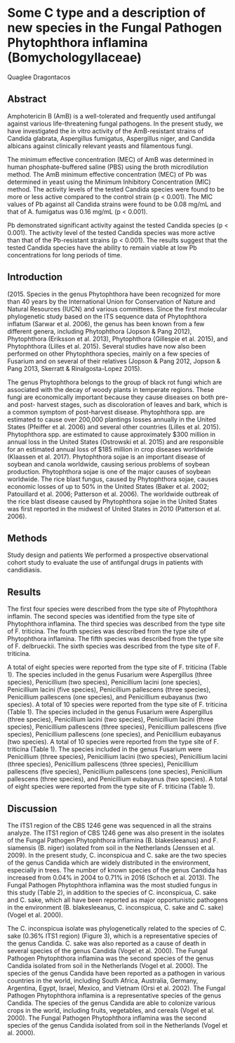 # Some C type and a description of new species in the Fungal Pathogen Phytophthora inflamina (Bomychologyllaceae)
Quaglee Dragontacos


## Abstract
Amphotericin B (AmB) is a well-tolerated and frequently used antifungal against various life-threatening fungal pathogens. In the present study, we have investigated the in vitro activity of the AmB-resistant strains of Candida glabrata, Aspergillus fumigatus, Aspergillus niger, and Candida albicans against clinically relevant yeasts and filamentous fungi.

The minimum effective concentration (MEC) of AmB was determined in human phosphate-buffered saline (PBS) using the broth microdilution method. The AmB minimum effective concentration (MEC) of Pb was determined in yeast using the Minimum Inhibitory Concentration (MIC) method. The activity levels of the tested Candida species were found to be more or less active compared to the control strain (p < 0.001). The MIC values of Pb against all Candida strains were found to be 0.08 mg/mL and that of A. fumigatus was 0.16 mg/mL (p < 0.001).

Pb demonstrated significant activity against the tested Candida species (p < 0.001). The activity level of the tested Candida species was more active than that of the Pb-resistant strains (p < 0.001). The results suggest that the tested Candida species have the ability to remain viable at low Pb concentrations for long periods of time.


## Introduction
(2015. Species in the genus Phytophthora have been recognized for more than 40 years by the International Union for Conservation of Nature and Natural Resources (IUCN) and various committees. Since the first molecular phylogenetic study based on the ITS sequence data of Phytophthora inflatum (Sarwar et al. 2006), the genus has been known from a few different genera, including Phytophthora (Jopson & Pang 2012), Phytophthora (Eriksson et al. 2013), Phytophthora (Gillespie et al. 2015), and Phytophthora (Lilles et al. 2015). Several studies have now also been performed on other Phytophthora species, mainly on a few species of Fusarium and on several of their relatives (Jopson & Pang 2012, Jopson & Pang 2013, Skerratt & Rinalgosta-Lopez 2015).

The genus Phytophthora belongs to the group of black rot fungi which are associated with the decay of woody plants in temperate regions. These fungi are economically important because they cause diseases on both pre- and post- harvest stages, such as discoloration of leaves and bark, which is a common symptom of post-harvest disease. Phytophthora spp. are estimated to cause over 200,000 plantings losses annually in the United States (Pfeiffer et al. 2006) and several other countries (Lilles et al. 2015). Phytophthora spp. are estimated to cause approximately $300 million in annual loss in the United States (Ostrowski et al. 2015) and are responsible for an estimated annual loss of $185 million in crop diseases worldwide (Klaassen et al. 2017). Phytophthora sojae is an important disease of soybean and canola worldwide, causing serious problems of soybean production. Phytophthora sojae is one of the major causes of soybean worldwide. The rice blast fungus, caused by Phytophthora sojae, causes economic losses of up to 50% in the United States (Baker et al. 2002; Patouillard et al. 2006; Patterson et al. 2006). The worldwide outbreak of the rice blast disease caused by Phytophthora sojae in the United States was first reported in the midwest of United States in 2010 (Patterson et al. 2006).


## Methods
Study design and patients
We performed a prospective observational cohort study to evaluate the use of antifungal drugs in patients with candidiasis.


## Results
The first four species were described from the type site of Phytophthora inflamin. The second species was identified from the type site of Phytophthora inflamina. The third species was described from the type site of F. triticina. The fourth species was described from the type site of Phytophthora inflamina. The fifth species was described from the type site of F. delbrueckii. The sixth species was described from the type site of F. triticina.

A total of eight species were reported from the type site of F. triticina (Table 1). The species included in the genus Fusarium were Aspergillus (three species), Penicillium (two species), Penicillium lacini (one species), Penicillium lacini (five species), Penicillium pallescens (three species), Penicillium pallescens (one species), and Penicillium eubayanus (two species). A total of 10 species were reported from the type site of F. triticina (Table 1). The species included in the genus Fusarium were Aspergillus (three species), Penicillium lacini (two species), Penicillium lacini (three species), Penicillium pallescens (three species), Penicillium pallescens (five species), Penicillium pallescens (one species), and Penicillium eubayanus (two species). A total of 10 species were reported from the type site of F. triticina (Table 1). The species included in the genus Fusarium were Penicillium (three species), Penicillium lacini (two species), Penicillium lacini (three species), Penicillium pallescens (three species), Penicillium pallescens (five species), Penicillium pallescens (one species), Penicillium pallescens (three species), and Penicillium eubayanus (two species). A total of eight species were reported from the type site of F. triticina (Table 1).


## Discussion
The ITS1 region of the CBS 1246 gene was sequenced in all the strains analyze. The ITS1 region of CBS 1246 gene was also present in the isolates of the Fungal Pathogen Phytophthora inflamina (B. blakesleeanus) and F. siamensis (B. niger) isolated from soil in the Netherlands (Jenssen et al. 2009). In the present study, C. inconspicua and C. sake are the two species of the genus Candida which are widely distributed in the environment, especially in trees. The number of known species of the genus Candida has increased from 0.04% in 2004 to 0.71% in 2016 (Schoch et al. 2013). The Fungal Pathogen Phytophthora inflamina was the most studied fungus in this study (Table 2), in addition to the species of C. inconspicua, C. sake and C. sake, which all have been reported as major opportunistic pathogens in the environment (B. blakesleeanus, C. inconspicua, C. sake and C. sake) (Vogel et al. 2000).

The C. inconspicua isolate was phylogenetically related to the species of C. sake (0.36% ITS1 region) (Figure 3), which is a representative species of the genus Candida. C. sake was also reported as a cause of death in several species of the genus Candida (Vogel et al. 2000). The Fungal Pathogen Phytophthora inflamina was the second species of the genus Candida isolated from soil in the Netherlands (Vogel et al. 2000). The species of the genus Candida have been reported as a pathogen in various countries in the world, including South Africa, Australia, Germany, Argentina, Egypt, Israel, Mexico, and Vietnam (Orsi et al. 2002). The Fungal Pathogen Phytophthora inflamina is a representative species of the genus Candida. The species of the genus Candida are able to colonize various crops in the world, including fruits, vegetables, and cereals (Vogel et al. 2000). The Fungal Pathogen Phytophthora inflamina was the second species of the genus Candida isolated from soil in the Netherlands (Vogel et al. 2000).
